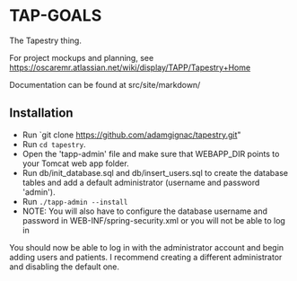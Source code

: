 TAP-GOALS
====

The Tapestry thing.

For project mockups and planning, see https://oscaremr.atlassian.net/wiki/display/TAPP/Tapestry+Home

Documentation can be found at src/site/markdown/

Installation
------------

- Run `git clone https://github.com/adamgignac/tapestry.git"
- Run `cd tapestry`.
- Open the 'tapp-admin' file and make sure that WEBAPP_DIR points to your Tomcat web app folder.
- Run db/init_database.sql and db/insert_users.sql to create the database tables and add a default administrator (username and password 'admin').
- Run `./tapp-admin --install`
- NOTE: You will also have to configure the database username and password in WEB-INF/spring-security.xml or you will not be able to log in

You should now be able to log in with the administrator account and begin adding users and patients. I recommend creating a different administrator and disabling the default one.
